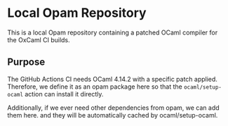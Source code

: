 # Local Opam Repository

This is a local Opam repository containing a patched OCaml compiler for the OxCaml CI builds.

## Purpose

The GitHub Actions CI needs OCaml 4.14.2 with a specific patch applied. Therefore, we define it as an opam package here so that the `ocaml/setup-ocaml` action can install it directly.

Additionally, if we ever need other dependencies from opam, we can add them here. and they
will be automatically cached by ocaml/setup-ocaml.
